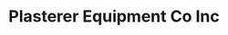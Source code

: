---
title: "Plasterer Equipment Co Inc"
url: /sellersville/plasterer-equipment-co-inc/
shop: tools
---